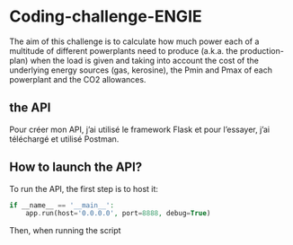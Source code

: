 # Coding-challenge-ENGIE
The aim of this challenge is to calculate how much power each of a multitude of different powerplants need to produce (a.k.a. the production-plan) when the load is given and taking into account the cost of the underlying energy sources (gas, kerosine), the Pmin and Pmax of each powerplant and the CO2 allowances.

## the API
Pour créer mon API, j’ai utilisé le framework Flask et pour l’essayer, j’ai téléchargé et utilisé Postman.<p>
## How to launch the API?

To run the API, the first step is to host it: <br>
```php
if __name__ == '__main__':
    app.run(host='0.0.0.0', port=8888, debug=True)    
```
<p>
Then, when running the script 
